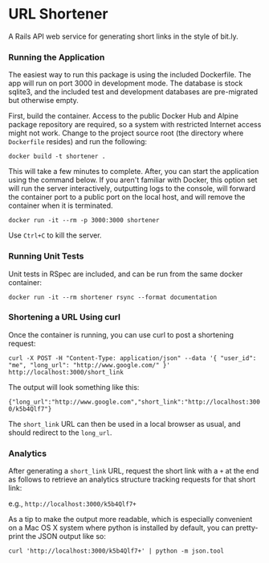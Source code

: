 # URL Shortener

A Rails API web service for generating short links in the style of bit.ly.

### Running the Application
The easiest way to run this package is using the included Dockerfile.
The app will run on port 3000 in development mode.  The database is stock 
sqlite3, and the included test and development databases are pre-migrated 
but otherwise empty.

First, build the container.  Access to the public Docker Hub and Alpine package
repository are required, so a system with restricted Internet access might not
work.  Change to the project source root (the directory where `Dockerfile` 
resides) and run the following:

`docker build -t shortener .`

This will take a few minutes to complete. After, you can start the application
using the command below.  If you aren't familiar with Docker, this option set
will run the server interactively, outputting logs to the console, will
forward the container port to a public port on the local host, and will 
remove the container when it is terminated.

`docker run -it --rm -p 3000:3000 shortener`

Use `Ctrl+C` to kill the server.

### Running Unit Tests
Unit tests in RSpec are included, and can be run from the same docker container:

`docker run -it --rm shortener rsync --format documentation`

### Shortening a URL Using curl
Once the container is running, you can use curl to post a shortening request:

`curl -X POST -H "Content-Type: application/json" --data '{ "user_id": "me", "long_url": "http://www.google.com/" }' http://localhost:3000/short_link`

The output will look something like this:

`{"long_url":"http://www.google.com","short_link":"http://localhost:3000/k5b4Qlf7"}`

The `short_link` URL can then be used in a local browser as usual, and should
redirect to the `long_url`.

### Analytics
After generating a `short_link` URL, request the short link with a `+` at the
end as follows to retrieve an analytics structure tracking requests for that
short link:

e.g., `http://localhost:3000/k5b4Qlf7+`

As a tip to make the output more readable, which is especially convenient on a
Mac OS X system where python is installed by default, you can pretty-print
the JSON output like so:

`curl 'http://localhost:3000/k5b4Qlf7+' | python -m json.tool`